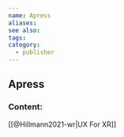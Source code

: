 ```yaml
---
name: Apress
aliases:
see also:
tags:
category:
  - publisher
---
```


## Apress

### Content:
[[@Hillmann2021-wr|UX For XR]]